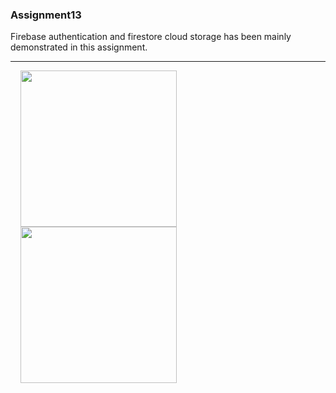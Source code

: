 ### Assignment13

Firebase authentication and firestore cloud storage has been mainly demonstrated in this assignment.
<hr/>

<img align="left" src="https://user-images.githubusercontent.com/20620501/69902163-addbe100-13b8-11ea-8f11-ccdd45819c03.jpg" width="250" hspace="16"/>

<img align="left" src="https://user-images.githubusercontent.com/20620501/69902164-ae747780-13b8-11ea-884b-2f46463d3b86.jpg" width="250" hspace="16"/>


